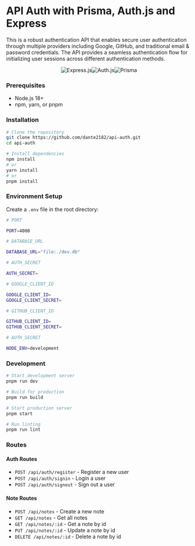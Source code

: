# API Auth with Prisma, Auth.js and Express

<p>This is a robust authentication API that enables secure user authentication through multiple providers including Google, GitHub, and traditional email & password credentials. The API provides a seamless authentication flow for initializing user sessions across different authentication methods.</p>

  <div style="display: flex; justify-content: center; align-items: center;">
  <img src="https://img.shields.io/badge/Express.js-000000?logo=express&logoColor=fff&style=flat-square" alt="Express.js">
  <img src="https://img.shields.io/badge/Auth.js-blue?style=flat-square&logo=Auth.js" alt="Auth.js">
  <img src="https://img.shields.io/badge/Prisma-6.13.0-2D3748?style=flat-square&logo=prisma" alt="Prisma">
  </div>

### Prerequisites

- Node.js 18+
- npm, yarn, or pnpm

### Installation

```bash
# Clone the repository
git clone https://github.com/dante2182/api-auth.git
cd api-auth

# Install dependencies
npm install
# or
yarn install
# or
pnpm install
```

### Environment Setup

Create a `.env` file in the root directory:

```bash
# PORT

PORT=4000

# DATABASE_URL

DATABASE_URL="file:./dev.db"

# AUTH_SECRET

AUTH_SECRET=

# GOOGLE_CLIENT_ID

GOOGLE_CLIENT_ID=
GOOGLE_CLIENT_SECRET=

# GITHUB_CLIENT_ID

GITHUB_CLIENT_ID=
GITHUB_CLIENT_SECRET=

# AUTH_SECRET

NODE_ENV=development
```

### Development

```bash
# Start development server
pnpm run dev

# Build for production
pnpm run build

# Start production server
pnpm start

# Run linting
pnpm run lint
```

### Routes

#### Auth Routes

- `POST /api/auth/register` - Register a new user
- `POST /api/auth/signin` - Login a user
- `POST /api/auth/signout` - Sign out a user

#### Note Routes

- `POST /api/notes` - Create a new note
- `GET /api/notes` - Get all notes
- `GET /api/notes/:id` - Get a note by id
- `PUT /api/notes/:id` - Update a note by id
- `DELETE /api/notes/:id` - Delete a note by id
